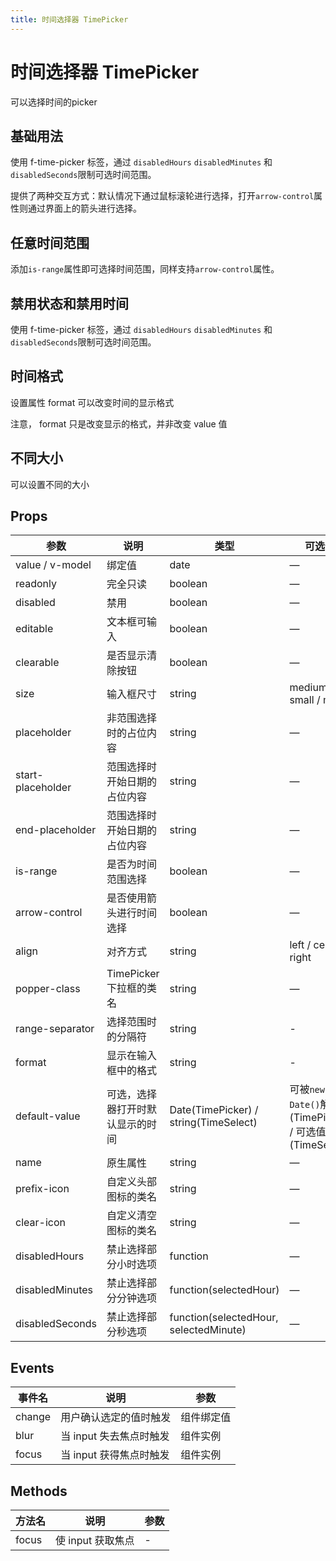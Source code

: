 ```yaml
---
title: 时间选择器 TimePicker
---
```




# 时间选择器 TimePicker

可以选择时间的picker

## 基础用法

使用 f-time-picker 标签，通过 `disabledHours` `disabledMinutes` 和 `disabledSeconds`限制可选时间范围。

提供了两种交互方式：默认情况下通过鼠标滚轮进行选择，打开`arrow-control`属性则通过界面上的箭头进行选择。

<preview path="./demo/TimePicker/Basic.vue"></preview>

## 任意时间范围

添加`is-range`属性即可选择时间范围，同样支持`arrow-control`属性。

<preview path="./demo/TimePicker/Range.vue"></preview>

## 禁用状态和禁用时间

使用 f-time-picker 标签，通过 `disabledHours` `disabledMinutes` 和 `disabledSeconds`限制可选时间范围。

<preview path="./demo/TimePicker/Disabled.vue"></preview>

## 时间格式

设置属性 format 可以改变时间的显示格式

注意， format 只是改变显示的格式，并非改变 value 值

<preview path="./demo/TimePicker/Format.vue"></preview>

## 不同大小

可以设置不同的大小

<preview path="./demo/TimePicker/Size.vue"></preview>

## Props

| 参数              | 说明                             | 类型                                   | 可选值                                                | 默认值            |
| ----------------- | -------------------------------- | -------------------------------------- | ----------------------------------------------------- | ----------------- |
| value / v-model   | 绑定值                           | date                                   | —                                                     | —                 |
| readonly          | 完全只读                         | boolean                                | —                                                     | false             |
| disabled          | 禁用                             | boolean                                | —                                                     | false             |
| editable          | 文本框可输入                     | boolean                                | —                                                     | true              |
| clearable         | 是否显示清除按钮                 | boolean                                | —                                                     | true              |
| size              | 输入框尺寸                       | string                                 | medium / small / mini                                 | —                 |
| placeholder       | 非范围选择时的占位内容           | string                                 | —                                                     | —                 |
| start-placeholder | 范围选择时开始日期的占位内容     | string                                 | —                                                     | —                 |
| end-placeholder   | 范围选择时开始日期的占位内容     | string                                 | —                                                     | —                 |
| is-range          | 是否为时间范围选择               | boolean                                | —                                                     | false             |
| arrow-control     | 是否使用箭头进行时间选择         | boolean                                | —                                                     | false             |
| align             | 对齐方式                         | string                                 | left / center / right                                 | left              |
| popper-class      | TimePicker 下拉框的类名          | string                                 | —                                                     | —                 |
| range-separator   | 选择范围时的分隔符               | string                                 | -                                                     | '-'               |
| format            | 显示在输入框中的格式             | string                                 | -                                                     | HH:mm:ss          |
| default-value     | 可选，选择器打开时默认显示的时间 | Date(TimePicker) / string(TimeSelect)  | 可被`new Date()`解析(TimePicker) / 可选值(TimeSelect) | —                 |
| name              | 原生属性                         | string                                 | —                                                     | —                 |
| prefix-icon       | 自定义头部图标的类名             | string                                 | —                                                     | time-circle       |
| clear-icon        | 自定义清空图标的类名             | string                                 | —                                                     | close-circle-fill |
| disabledHours     | 禁止选择部分小时选项             | function                               | —                                                     | -                 |
| disabledMinutes   | 禁止选择部分分钟选项             | function(selectedHour)                 | —                                                     | -                 |
| disabledSeconds   | 禁止选择部分秒选项               | function(selectedHour, selectedMinute) | —                                                     | -                 |

## Events

| 事件名 | 说明                    | 参数       |
| ------ | ----------------------- | ---------- |
| change | 用户确认选定的值时触发  | 组件绑定值 |
| blur   | 当 input 失去焦点时触发 | 组件实例   |
| focus  | 当 input 获得焦点时触发 | 组件实例   |

## Methods

| 方法名 | 说明              | 参数 |
| ------ | ----------------- | ---- |
| focus  | 使 input 获取焦点 | -    |
